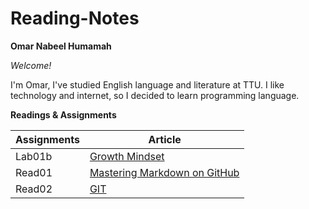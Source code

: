 # Reading-Notes
**Omar Nabeel Humamah** 

  *Welcome!*

I'm Omar, I've studied English language and literature at TTU. I like technology and internet, so I decided to learn programming language.

**Readings & Assignments**

| Assignments      | Article |
| ----------- | ----------- |
| Lab01b      | [ Growth Mindset](https://omarhumamah.github.io/reading-note/Growth)       |
| Read01   | [Mastering Markdown on GitHub](https://omarhumamah.github.io/reading-note/Reflection%20and%20Discussion)        |
| Read02  |[GIT](https://omarhumamah.github.io/reading-note/RevisionsandtheCloud)
